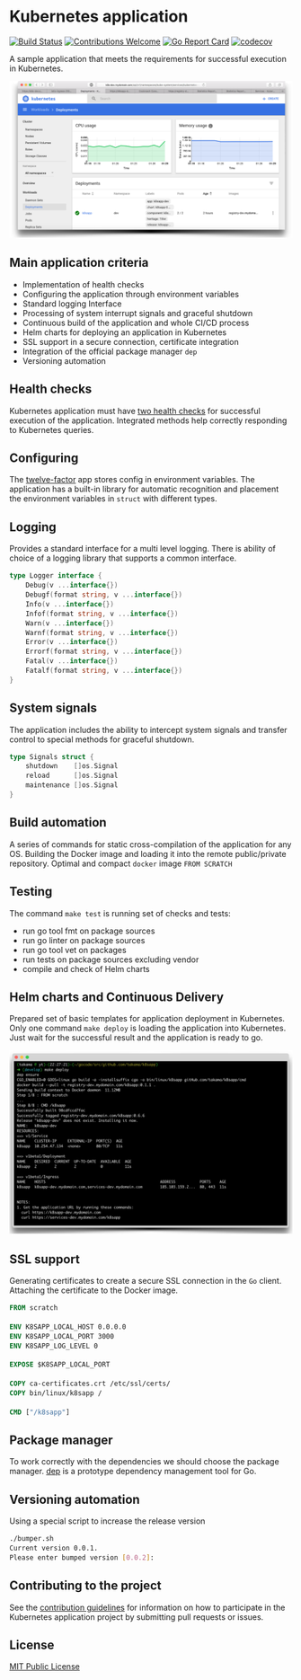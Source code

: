 # Kubernetes application

[![Build Status](https://travis-ci.org/takama/k8sapp.svg?branch=feature%2Fsetup_travis_codecov)](https://travis-ci.org/takama/k8sapp)
[![Contributions Welcome](https://img.shields.io/badge/contributions-welcome-brightgreen.svg?style=flat)](https://github.com/takama/k8sapp/issues)
[![Go Report Card](https://goreportcard.com/badge/github.com/takama/k8sapp)](https://goreportcard.com/report/github.com/takama/k8sapp)
[![codecov](https://codecov.io/gh/takama/k8sapp/branch/develop/graph/badge.svg)](https://codecov.io/gh/takama/k8sapp)

A sample application that meets the requirements for successful execution in Kubernetes.

![Deploy](docs/img/k8sapp.png)

## Main application criteria

- Implementation of health checks
- Configuring the application through environment variables
- Standard logging Interface
- Processing of system interrupt signals and graceful shutdown
- Continuous build of the application and whole CI/CD process
- Helm charts for deploying an application in Kubernetes
- SSL support in a secure connection, certificate integration
- Integration of the official package manager `dep`
- Versioning automation

## Health checks

Kubernetes application must have [two health checks](https://kubernetes.io/docs/concepts/workloads/pods/pod-lifecycle/) for successful execution of the application. Integrated methods help correctly responding to Kubernetes queries.

## Configuring

The [twelve-factor](https://12factor.net/config) app stores config in environment variables. The application has a built-in library for automatic recognition and placement the environment variables in `struct` with different types.

## Logging

Provides a standard interface for a multi level logging. There is ability of choice of a logging library that supports a common interface.

```go
type Logger interface {
    Debug(v ...interface{})
    Debugf(format string, v ...interface{})
    Info(v ...interface{})
    Infof(format string, v ...interface{})
    Warn(v ...interface{})
    Warnf(format string, v ...interface{})
    Error(v ...interface{})
    Errorf(format string, v ...interface{})
    Fatal(v ...interface{})
    Fatalf(format string, v ...interface{})
}
```

## System signals

The application includes the ability to intercept system signals and transfer control to special methods for graceful shutdown.

```go
type Signals struct {
    shutdown    []os.Signal
    reload      []os.Signal
    maintenance []os.Signal
}
```

## Build automation

A series of commands for static cross-compilation of the application for any OS. Building the Docker image and loading it into the remote public/private repository. Optimal and compact `docker` image `FROM SCRATCH`

## Testing

The command `make test` is running set of checks and tests:

- run go tool fmt on package sources
- run go linter on package sources
- run go tool vet on packages
- run tests on package sources excluding vendor
- compile and check of Helm charts

## Helm charts and Continuous Delivery

Prepared set of basic templates for application deployment in Kubernetes. Only one command `make deploy` is loading the application into Kubernetes. Just wait for the successful result and the application is ready to go.

![Deploy](docs/img/deploy.png)

## SSL support

Generating certificates to create a secure SSL connection in the `Go` client. Attaching the certificate to the Docker image.

```Dockerfile
FROM scratch

ENV K8SAPP_LOCAL_HOST 0.0.0.0
ENV K8SAPP_LOCAL_PORT 3000
ENV K8SAPP_LOG_LEVEL 0

EXPOSE $K8SAPP_LOCAL_PORT

COPY ca-certificates.crt /etc/ssl/certs/
COPY bin/linux/k8sapp /

CMD ["/k8sapp"]
```

## Package manager

To work correctly with the dependencies we should choose the package manager. [dep](https://github.com/golang/dep) is a prototype dependency management tool for Go.

## Versioning automation

Using a special script to increase the release version

```sh
./bumper.sh
Current version 0.0.1.
Please enter bumped version [0.0.2]:
```

## Contributing to the project

See the [contribution guidelines](docs/CONTRIBUTING.md) for information on how to
participate in the Kubernetes application project by submitting pull requests or issues.

## License

[MIT Public License](https://github.com/takama/k8sapp/blob/master/LICENSE)
